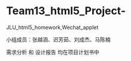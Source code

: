 # Team13_html5_Project-
JLU_html5_homework,Wechat_applet

小组成员：张越涵、迟芳茹、刘成杰、马陈楠


需求分析 和 设计报告 均在项目计划书中
